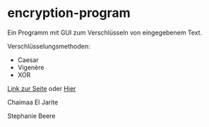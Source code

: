 # encryption-program
Ein Programm mit GUI zum Verschlüsseln von eingegebenem Text.

Verschlüsselungsmethoden:

- Caesar
- Vigenère
- XOR

[Link zur Seite](https://standbee.github.io/encryption-program) oder [Hier](https://bambinach.github.io/encryption-program/)

Chaimaa El Jarite

Stephanie Beere
